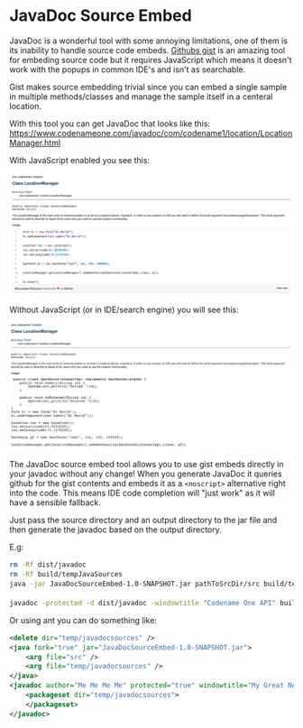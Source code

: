 # JavaDoc Source Embed

JavaDoc is a wonderful tool with some annoying limitations, one of them is its inability to handle source code embeds. 
[Githubs gist](http://gist.github.com/) is an amazing tool for embeding source code but it requires JavaScript which means
it doesn't work with the popups in common IDE's and isn't as searchable. 

Gist makes source embedding trivial since you can embed a single sample in multiple methods/classes and manage the sample
itself in a centeral location. 

With this tool you can get JavaDoc that looks like this: https://www.codenameone.com/javadoc/com/codename1/location/LocationManager.html

With JavaScript enabled you see this:

![With JavaScript](with-javascipt-gist.png)

Without JavaScript (or in IDE/search engine) you will see this:

![Without JavaScript](without-javascript-gist.png)


The JavaDoc source embed tool allows you to use gist embeds directly in your javadoc without any change! When you 
generate JavaDoc it queries github for the gist contents and embeds it as a `<noscript>` 
alternative right into the code. This means IDE code completion will "just work" as it will have a sensible fallback.

Just pass the source directory and an output directory to the jar file and then generate the javadoc based on the output
directory.

E.g:

```bash
rm -Rf dist/javadoc
rm -Rf build/tempJavaSources
java -jar JavaDocSourceEmbed-1.0-SNAPSHOT.jar pathToSrcDir/src build/tempJavaSources

javadoc -protected -d dist/javadoc -windowtitle "Codename One API" build/tempJavaSources
```

Or using ant you can do something like:

```xml
<delete dir="temp/javadocsources" />
<java fork="true" jar="JavaDocSourceEmbed-1.0-SNAPSHOT.jar">
    <arg file="src" />
    <arg file="temp/javadocsources" />
</java>
<javadoc author="Me Me Me Me" protected="true" windowtitle="My Great New API"  destdir="javadoc">
    <packageset dir="temp/javadocsources">
    </packageset>            
</javadoc>
```
